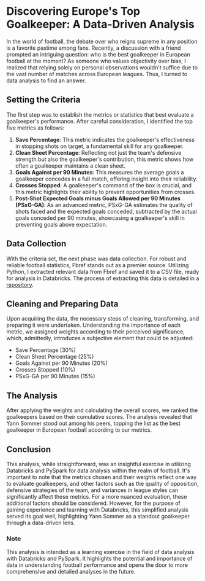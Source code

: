 # Discovering Europe's Top Goalkeeper: A Data-Driven Analysis

In the world of football, the debate over who reigns supreme in any position is a favorite pastime among fans. Recently, a discussion with a friend prompted an intriguing question: who is the best goalkeeper in European football at the moment? As someone who values objectivity over bias, I realized that relying solely on personal observations wouldn't suffice due to the vast number of matches across European leagues. Thus, I turned to data analysis to find an answer.

## Setting the Criteria

The first step was to establish the metrics or statistics that best evaluate a goalkeeper's performance. After careful consideration, I identified the top five metrics as follows:

1. **Save Percentage**: This metric indicates the goalkeeper's effectiveness in stopping shots on target, a fundamental skill for any goalkeeper.
2. **Clean Sheet Percentage**: Reflecting not just the team's defensive strength but also the goalkeeper's contribution, this metric shows how often a goalkeeper maintains a clean sheet.
3. **Goals Against per 90 Minutes**: This measures the average goals a goalkeeper concedes in a full match, offering insight into their reliability.
4. **Crosses Stopped**: A goalkeeper's command of the box is crucial, and this metric highlights their ability to prevent opportunities from crosses.
5. **Post-Shot Expected Goals minus Goals Allowed per 90 Minutes (PSxG-GA)**: As an advanced metric, PSxG-GA estimates the quality of shots faced and the expected goals conceded, subtracted by the actual goals conceded per 90 minutes, showcasing a goalkeeper's skill in preventing goals above expectation.

## Data Collection

With the criteria set, the next phase was data collection. For robust and reliable football statistics, Fbref stands out as a premier source. Utilizing Python, I extracted relevant data from Fbref and saved it to a CSV file, ready for analysis in Databricks. The process of extracting this data is detailed in a [repository](XXX).

## Cleaning and Preparing Data

Upon acquiring the data, the necessary steps of cleaning, transforming, and preparing it were undertaken. Understanding the importance of each metric, we assigned weights according to their perceived significance, which, admittedly, introduces a subjective element that could be adjusted:

- Save Percentage (30%)
- Clean Sheet Percentage (25%)
- Goals Against per 90 Minutes (20%)
- Crosses Stopped (10%)
- PSxG-GA per 90 Minutes (15%)

## The Analysis

After applying the weights and calculating the overall scores, we ranked the goalkeepers based on their cumulative scores. The analysis revealed that Yann Sommer stood out among his peers, topping the list as the best goalkeeper in European football according to our metrics.

## Conclusion

This analysis, while straightforward, was an insightful exercise in utilizing Databricks and PySpark for data analysis within the realm of football. It's important to note that the metrics chosen and their weights reflect one way to evaluate goalkeepers, and other factors such as the quality of opposition, defensive strategies of the team, and variances in league styles can significantly affect these metrics. For a more nuanced evaluation, these additional factors should be considered. However, for the purpose of gaining experience and learning with Databricks, this simplified analysis served its goal well, highlighting Yann Sommer as a standout goalkeeper through a data-driven lens.

### Note

This analysis is intended as a learning exercise in the field of data analysis with Databricks and PySpark. It highlights the potential and importance of data in understanding football performance and opens the door to more comprehensive and detailed analyses in the future.
